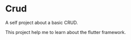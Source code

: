 # Crud

A self project about a basic CRUD.

This project help me to learn about the flutter framework.
